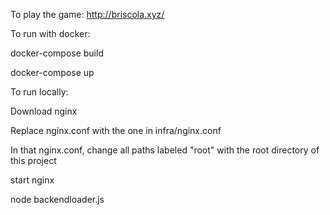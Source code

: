 To play the game:
http://briscola.xyz/

To run with docker:

docker-compose build

docker-compose up

To run locally:

Download nginx

Replace nginx.conf with the one in infra/nginx.conf

In that nginx.conf, change all paths labeled "root" with the root directory of this project

start nginx

node backendloader.js
